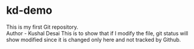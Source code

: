 # kd-demo
This is my first Git repository. <br>
Author - Kushal Desai
This is to show that if I modify the file, git status will show modified since it is changed only here and not tracked by Github.
